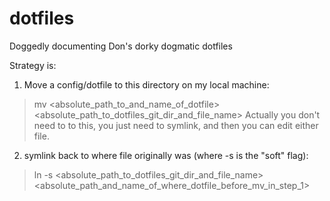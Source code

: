 # dotfiles
Doggedly documenting Don's dorky dogmatic dotfiles

Strategy is:

1) Move a config/dotfile to this directory on my local machine:
> mv <absolute_path_to_and_name_of_dotfile> <absolute_path_to_dotfiles_git_dir_and_file_name>
Actually you don't need to to this, you just need to symlink, and then you can edit either file.

2) symlink back to where file originally was (where -s is the "soft" flag):
> ln -s <absolute_path_to_dotfiles_git_dir_and_file_name> <absolute_path_and_name_of_where_dotfile_before_mv_in_step_1>
